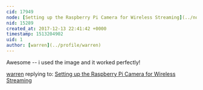 ```yaml
---
cid: 17949
node: [Setting up the Raspberry Pi Camera for Wireless Streaming](../notes/partsandcrafts/12-03-2017/setting-up-the-raspberry-pi-camera-for-wireless-streaming)
nid: 15289
created_at: 2017-12-13 22:41:42 +0000
timestamp: 1513204902
uid: 1
author: [warren](../profile/warren)
---
```


Awesome -- i used the image and it worked perfectly!

[warren](../profile/warren) replying to: [Setting up the Raspberry Pi Camera for Wireless Streaming](../notes/partsandcrafts/12-03-2017/setting-up-the-raspberry-pi-camera-for-wireless-streaming)

